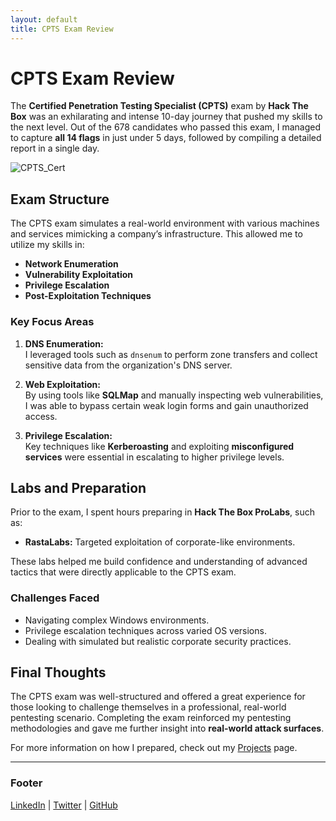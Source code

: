 ```yaml
---
layout: default
title: CPTS Exam Review
---
```


# CPTS Exam Review

The **Certified Penetration Testing Specialist (CPTS)** exam by **Hack The Box** was an exhilarating and intense 10-day journey that pushed my skills to the next level. Out of the 678 candidates who passed this exam, I managed to capture **all 14 flags** in just under 5 days, followed by compiling a detailed report in a single day.


![CPTS_Cert](https://github.githubassets.com/images/icons/emoji/octocat.png)


## Exam Structure

The CPTS exam simulates a real-world environment with various machines and services mimicking a company’s infrastructure. This allowed me to utilize my skills in:

- **Network Enumeration**
- **Vulnerability Exploitation**
- **Privilege Escalation**
- **Post-Exploitation Techniques**
  
### Key Focus Areas

1. **DNS Enumeration:**  
   I leveraged tools such as `dnsenum` to perform zone transfers and collect sensitive data from the organization's DNS server.

2. **Web Exploitation:**  
   By using tools like **SQLMap** and manually inspecting web vulnerabilities, I was able to bypass certain weak login forms and gain unauthorized access.

3. **Privilege Escalation:**  
   Key techniques like **Kerberoasting** and exploiting **misconfigured services** were essential in escalating to higher privilege levels.

## Labs and Preparation

Prior to the exam, I spent hours preparing in **Hack The Box ProLabs**, such as:

- **RastaLabs:** Targeted exploitation of corporate-like environments.

These labs helped me build confidence and understanding of advanced tactics that were directly applicable to the CPTS exam.

### Challenges Faced

- Navigating complex Windows environments.
- Privilege escalation techniques across varied OS versions.
- Dealing with simulated but realistic corporate security practices.

## Final Thoughts

The CPTS exam was well-structured and offered a great experience for those looking to challenge themselves in a professional, real-world pentesting scenario. Completing the exam reinforced my pentesting methodologies and gave me further insight into **real-world attack surfaces**.

For more information on how I prepared, check out my [Projects](./projects.html) page.

---

### Footer

[LinkedIn](https://linkedin.com/in/yourprofile) | [Twitter](https://twitter.com/yourprofile) | [GitHub](https://github.com/yourprofile)

